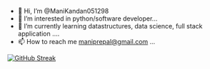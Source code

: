 - 👋 Hi, I’m @ManiKandan051298
- 👀 I’m interested in python/software developer...
- 🌱 I’m currently learning datastructures, data science, full stack application ....
- 📫 How to reach me maniprepal@gmail.com ...

<!---
ManiKandan051298/ManiKandan051298 is a ✨ special ✨ repository because its `README.md` (this file) appears on your GitHub profile.
You can click the Preview link to take a look at your changes.
--->


[![GitHub Streak](https://github-readme-streak-stats.herokuapp.com/?user=ManiKandan051298)](https://git.io/streak-stats)

